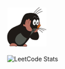 ### ![](https://github.com/Alexander-Riabovol/Alexander-Riabovol/blob/main/smole.png)
![LeetCode Stats](https://leetcard.jacoblin.cool/Alexander-Riabovol?theme=dark&font=Fira%20Code)
